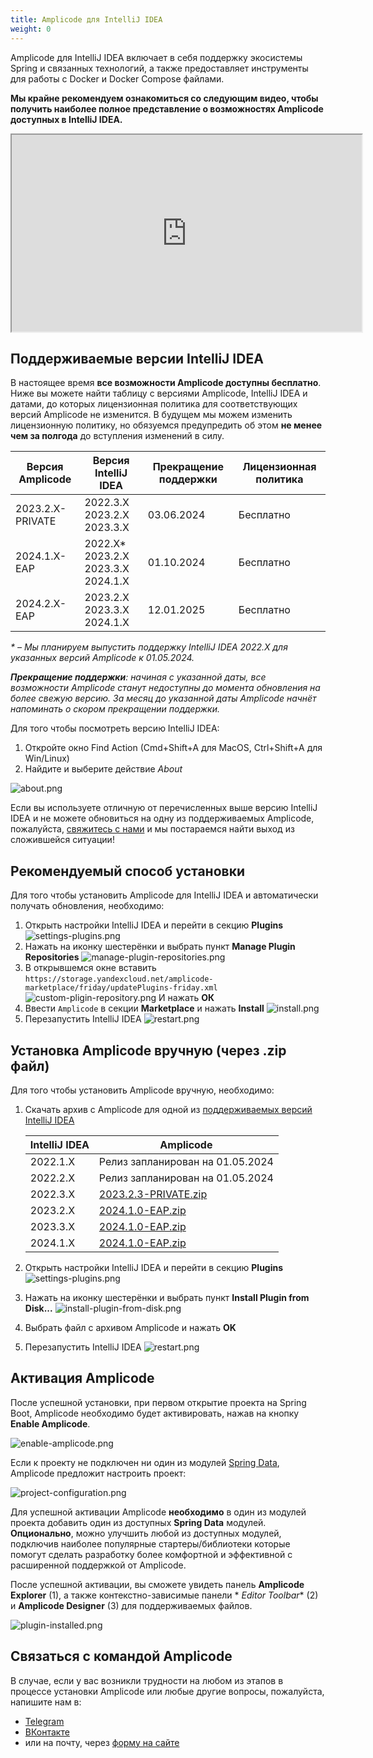 ```yaml
---
title: Amplicode для IntelliJ IDEA
weight: 0
---
```


Amplicode для IntelliJ IDEA включает в себя поддержку экосистемы Spring и связанных технологий, а также предоставляет
инструменты для работы с Docker и Docker Compose файлами.

**Мы крайне рекомендуем ознакомиться со следующим видео, чтобы получить наиболее полное представление о возможностях
Amplicode доступных в IntelliJ IDEA.**

<div class="youtube">
   <iframe 
      width="560" 
      height="315" 
      src="https://www.youtube-nocookie.com/embed/g5kzePtZ9FQ" 
      title="YouTube video player" 
      allow="accelerometer; autoplay; clipboard-write; encrypted-media; gyroscope; picture-in-picture" 
      allowfullscreen
   ></iframe>
</div>

## Поддерживаемые версии IntelliJ IDEA

В настоящее время **все возможности Amplicode доступны бесплатно**. Ниже вы можете найти таблицу с версиями Amplicode,
IntelliJ IDEA и датами, до которых лицензионная политика для соответствующих версий Amplicode не изменится. В будущем мы
можем изменить лицензионную политику, но обязуемся предупредить об этом **не менее чем за полгода** до вступления
изменений в силу.

| Версия Amplicode | Версия IntelliJ IDEA                           | Прекращение поддержки | Лицензионная политика |
|------------------|------------------------------------------------|-----------------------|-----------------------|
| 2023.2.X-PRIVATE | 2022.3.X<br/>2023.2.X<br/>2023.3.X             | 03.06.2024            | Бесплатно             |
| 2024.1.X-EAP     | 2022.Х*<br/>2023.2.X<br/>2023.3.X<br/>2024.1.X | 01.10.2024            | Бесплатно             |
| 2024.2.X-EAP     | 2023.2.X<br/>2023.3.X<br/>2024.1.X             | 12.01.2025            | Бесплатно             |

__*_ – Мы планируем выпустить поддержку IntelliJ IDEA 2022.X для указанных версий Amplicode к 01.05.2024._

_**Прекращение поддержки**: начиная с указанной даты, все возможности Amplicode станут недоступны до момента
обновления на более свежую версию. За месяц до указанной даты Amplicode начнёт напоминать о скором прекращении
поддержки._

Для того чтобы посмотреть версию IntelliJ IDEA:

1. Откройте окно Find Action (Cmd+Shift+A для MacOS, Ctrl+Shift+A для Win/Linux)
2. Найдите и выберите действие _About_

![about.png](img/ij-about.png)

Если вы используете отличную от перечисленных выше версию IntelliJ IDEA и не можете обновиться на одну из поддерживаемых
Amplicode, пожалуйста, [свяжитесь с нами](#связаться-с-командой-amplicode) и мы постараемся найти выход из сложившейся
ситуации!

## Рекомендуемый способ установки

Для того чтобы установить Amplicode для IntelliJ IDEA и автоматически получать обновления, необходимо:

1. Открыть настройки IntelliJ IDEA и перейти в секцию **Plugins**
   ![settings-plugins.png](img/ij-settings-plugins.png)
2. Нажать на иконку шестерёнки и выбрать пункт **Manage Plugin Repositories**
   ![manage-plugin-repositories.png](img/ij-manage-plugin-repositories.png)
3. В открывшемся окне вставить `https://storage.yandexcloud.net/amplicode-marketplace/friday/updatePlugins-friday.xml`
   ![custom-pligin-repository.png](img/ij-custom-pligin-repository.png)
   И нажать **ОК**
4. Ввести `Amplicode` в секции **Marketplace** и нажать **Install**
   ![install.png](img/ij-install.png)
5. Перезапустить IntelliJ IDEA
   ![restart.png](img/ij-restart.png)

## Установка Amplicode вручную (через .zip файл)

Для того чтобы установить Amplicode вручную, необходимо:

1. Скачать архив с Amplicode для одной из [поддерживаемых версий IntelliJ IDEA](#поддерживаемые-версии-intellij-idea)

   | IntelliJ IDEA | Amplicode                                                                                                                         |
      |---------------|-----------------------------------------------------------------------------------------------------------------------------------|
   | 2022.1.X      | Релиз запланирован на 01.05.2024                                                                                                  |
   | 2022.2.X      | Релиз запланирован на 01.05.2024                                                                                                  |
   | 2022.3.Х      | [2023.2.3-PRIVATE.zip](https://storage.yandexcloud.net/amplicode-marketplace/friday/Amplicode/amplicode-2023.2.3-223-PRIVATE.zip) |
   | 2023.2.Х      | [2024.1.0-EAP.zip](https://storage.yandexcloud.net/amplicode-marketplace/friday/Amplicode/amplicode-2024.1.0-232-EAP.zip)         |
   | 2023.3.Х      | [2024.1.0-EAP.zip](https://storage.yandexcloud.net/amplicode-marketplace/friday/Amplicode/amplicode-2024.1.0-233-EAP.zip)         |
   | 2024.1.X      | [2024.1.0-EAP.zip](https://storage.yandexcloud.net/amplicode-marketplace/friday/Amplicode/amplicode-2024.1.0-241-EAP.zip)         |

2. Открыть настройки IntelliJ IDEA и перейти в секцию **Plugins**
   ![settings-plugins.png](img/ij-settings-plugins.png)
3. Нажать на иконку шестерёнки и выбрать пункт **Install Plugin from Disk...**
   ![install-plugin-from-disk.png](img/ij-install-plugin-from-disk.png)
4. Выбрать файл с архивом Amplicode и нажать **OK**
5. Перезапустить IntelliJ IDEA
   ![restart.png](img/ij-restart.png)

## Активация Amplicode

После успешной установки, при первом открытие проекта на Spring Boot, Amplicode необходимо будет активировать, нажав на
кнопку **Enable Amplicode**.

![enable-amplicode.png](img/ij-enable-amplicode.png)

Если к проекту не подключен ни один из
модулей <a href="https://spring.io/projects/spring-data" target="_blank" rel="noopener noreferrer">Spring Data</a>,
Amplicode предложит настроить проект:

![project-configuration.png](img/ij-project-configuration.png)

Для успешной активации Amplicode **необходимо** в один из модулей проекта добавить один из доступных **Spring Data**
модулей. **Опционально**, можно улучшить любой из доступных модулей, подключив наиболее популярные стартеры/библиотеки
которые помогут сделать разработку более комфортной и эффективной с расширенной поддержкой от Amplicode.

После успешной активации, вы сможете увидеть панель **Amplicode Explorer** (1), а также контекстно-зависимые панели *
*Editor Toolbar** (2) и **Amplicode Designer** (3) для поддерживаемых файлов.

![plugin-installed.png](img/ij-plugin-installed.png)

## Связаться с командой Amplicode

В случае, если у вас возникли трудности на любом из этапов в процессе установки Amplicode или любые другие вопросы,
пожалуйста, напишите нам в:

* <a href="https://t.me/amplicode" target="_blank" rel="noopener noreferrer">Telegram</a>
* <a href="https://vk.com/amplicode" target="_blank" rel="noopener noreferrer">ВКонтакте</a>
* или на почту, через [форму на сайте](https://amplicode.io/contacts/)
